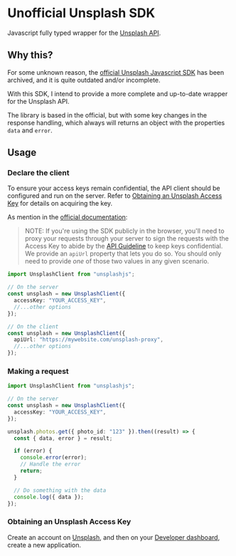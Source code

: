 # Unofficial Unsplash SDK

Javascript fully typed wrapper for the [Unsplash API](https://unsplash.com/developers).

## Why this?

For some unknown reason, the [official Unsplash Javascript SDK](https://github.com/unsplash/unsplash-js) has been archived, and it is quite outdated and/or incomplete.

With this SDK, I intend to provide a more complete and up-to-date wrapper for the Unsplash API.

The library is based in the official, but with some key changes in the response handling, which always will returns an object with the properties `data` and `error`.

## Usage

### Declare the client

To ensure your access keys remain confidential, the API client should be configured and run on the server. Refer to [Obtaining an Unsplash Access Key](#obtaining-an-unsplash-access-key) for details on acquiring the key.

As mention in the [official documentation](https://github.com/unsplash/unsplash-js):

> NOTE: If you're using the SDK publicly in the browser, you'll need to proxy your requests through your server to sign the requests with the Access Key to abide by the [API Guideline](https://help.unsplash.com/articles/2511245-unsplash-api-guidelines) to keep keys confidential. We provide an `apiUrl` property that lets you do so. You should only need to provide _one_ of those two values in any given scenario.

```ts
import UnsplashClient from "unsplashjs";

// On the server
const unsplash = new UnsplashClient({
  accessKey: "YOUR_ACCESS_KEY",
  //...other options
});

// On the client
const unsplash = new UnsplashClient({
  apiUrl: "https://mywebsite.com/unsplash-proxy",
  //...other options
});
```

### Making a request

```ts
import UnsplashClient from "unsplashjs";

// On the server
const unsplash = new UnsplashClient({
  accessKey: "YOUR_ACCESS_KEY",
});

unsplash.photos.get({ photo_id: "123" }).then((result) => {
  const { data, error } = result;

  if (error) {
    console.error(error);
    // Handle the error
    return;
  }

  // Do something with the data
  console.log({ data });
});
```

### Obtaining an Unsplash Access Key

Create an account on [Unsplash](https://unsplash.com/join), and then on your [Developer dashboard](https://unsplash.com/oauth/applications), create a new application.
